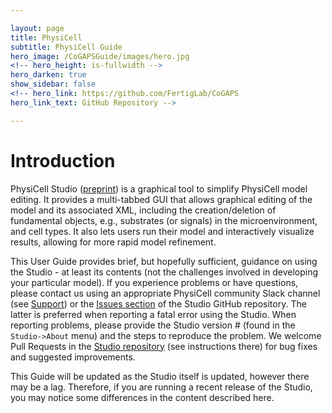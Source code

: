 ```yaml
---

layout: page
title: PhysiCell
subtitle: PhysiCell Guide
hero_image: /CoGAPSGuide/images/hero.jpg
<!-- hero_height: is-fullwidth -->
hero_darken: true
show_sidebar: false
<!-- hero_link: https://github.com/FertigLab/CoGAPS
hero_link_text: GitHub Repository -->

---
```


# Introduction

PhysiCell Studio ([preprint](https://www.biorxiv.org/content/10.1101/2023.10.24.563727v2)) is a graphical tool to simplify PhysiCell model editing. It provides a multi-tabbed GUI that allows graphical editing of the model and its associated XML, including the creation/deletion of fundamental objects, e.g., substrates (or signals) in the microenvironment, and cell types. It also lets users run their model and interactively visualize results, allowing for more rapid model refinement.

This User Guide provides brief, but hopefully sufficient, guidance on using the Studio - at least its contents (not the challenges involved in developing your particular model). If you experience problems or have questions, please contact us using an appropriate PhysiCell community Slack channel (see [Support](#support)) or the [Issues section](https://github.com/PhysiCell-Tools/PhysiCell-Studio/issues) of the Studio GitHub repository. The latter is preferred when reporting a fatal error using the Studio. When reporting problems, please provide the Studio version # (found in the `Studio->About` menu) and the steps to reproduce the problem. We welcome Pull Requests in the [Studio repository](https://github.com/PhysiCell-Tools/PhysiCell-Studio) (see instructions there) for bug fixes and suggested improvements.

This Guide will be updated as the Studio itself is updated, however there may be a lag. Therefore, if you are running a recent release of the Studio, you may notice some differences in the content described here.
